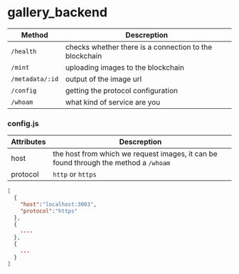 # gallery_backend

| Method | Descreption |
|--|--|
| `/health`  | checks whether there is a connection to the blockchain |
| `/mint` | uploading images to the blockchain |
| `/metadata/:id` | output of the image url |
| `/config` | getting the protocol configuration |
| `/whoam` | what kind of service are you |



### config.js

| Attributes | Descreption |
|--|--|
| host | the host from which we request images, it can be found through the method a `/whoam` |
| protocol | `http` or `https` |

```json
[
  {
    "host":"localhost:3003",
    "protocol":"https"
  },
  {
    ....
  },
  {
    ...
  }
]
```